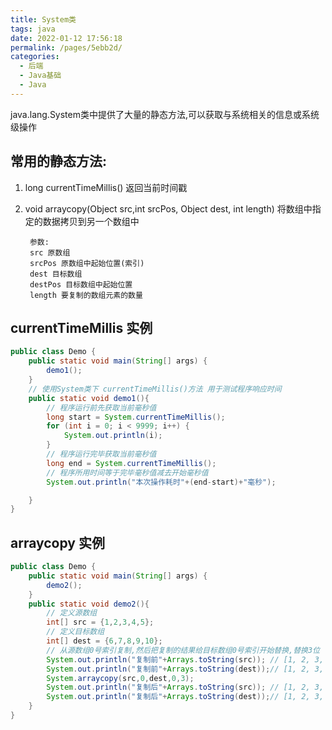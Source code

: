 ```yaml
---
title: System类
tags: java
date: 2022-01-12 17:56:18
permalink: /pages/5ebb2d/
categories: 
  - 后端
  - Java基础
  - Java
---
```

java.lang.System类中提供了大量的静态方法,可以获取与系统相关的信息或系统级操作
## 常用的静态方法: 
1. long currentTimeMillis() 返回当前时间戳
2. void arraycopy(Object src,int srcPos, Object dest, int length) 将数组中指定的数据拷贝到另一个数组中 

        参数: 
        src 原数组
        srcPos 原数组中起始位置(索引)
        dest 目标数组
        destPos 目标数组中起始位置
        length 要复制的数组元素的数量

## currentTimeMillis 实例
``` java
public class Demo {
    public static void main(String[] args) {
        demo1();
    }
    // 使用System类下 currentTimeMillis()方法 用于测试程序响应时间
    public static void demo1(){
        // 程序运行前先获取当前毫秒值
        long start = System.currentTimeMillis();
        for (int i = 0; i < 9999; i++) {
            System.out.println(i);
        }
        // 程序运行完毕获取当前毫秒值
        long end = System.currentTimeMillis();
        // 程序所用时间等于完毕毫秒值减去开始毫秒值
        System.out.println("本次操作耗时"+(end-start)+"毫秒");

    }
}
```
## arraycopy 实例

``` java
public class Demo {
    public static void main(String[] args) {
        demo2();
    }
    public static void demo2(){
        // 定义源数组
        int[] src = {1,2,3,4,5};
        // 定义目标数组
        int[] dest = {6,7,8,9,10};
        // 从源数组0号索引复制,然后把复制的结果给目标数组0号索引开始替换,替换3位
        System.out.println("复制前"+Arrays.toString(src)); // [1, 2, 3, 4, 5]
        System.out.println("复制前"+Arrays.toString(dest));// [1, 2, 3, 9, 10]
        System.arraycopy(src,0,dest,0,3);
        System.out.println("复制后"+Arrays.toString(src)); // [1, 2, 3, 4, 5]
        System.out.println("复制后"+Arrays.toString(dest));// [1, 2, 3, 9, 10]
    }
}
```

